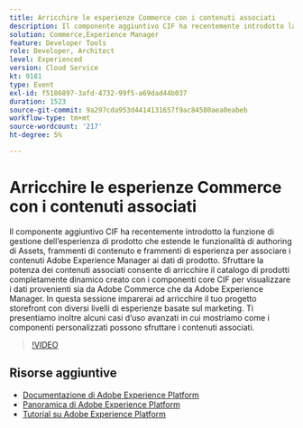 ```yaml
---
title: Arricchire le esperienze Commerce con i contenuti associati
description: Il componente aggiuntivo CIF ha recentemente introdotto la funzione di gestione dell’esperienza di prodotto che estende le funzionalità di authoring di Assets, frammenti di contenuto e frammenti di esperienza per associare i contenuti Adobe Experience Manager ai dati di prodotto. Sfruttare la potenza dei contenuti associati consente di arricchire il catalogo di prodotti completamente dinamico creato con i componenti core CIF per visualizzare i dati provenienti sia da Adobe Commerce che da Adobe Experience Manager. In questa sessione imparerai ad arricchire il tuo progetto storefront con diversi livelli di esperienze basate sul marketing. Ti presentiamo inoltre alcuni casi d’uso avanzati in cui mostriamo come i componenti personalizzati possono sfruttare i contenuti associati.
solution: Commerce,Experience Manager
feature: Developer Tools
role: Developer, Architect
level: Experienced
version: Cloud Service
kt: 9181
type: Event
exl-id: f5186897-3afd-4732-99f5-a69dad44b037
duration: 1523
source-git-commit: 9a297cda953d4414131657f9ac84580aea0eabeb
workflow-type: tm+mt
source-wordcount: '217'
ht-degree: 5%

---
```


# Arricchire le esperienze Commerce con i contenuti associati

Il componente aggiuntivo CIF ha recentemente introdotto la funzione di gestione dell’esperienza di prodotto che estende le funzionalità di authoring di Assets, frammenti di contenuto e frammenti di esperienza per associare i contenuti Adobe Experience Manager ai dati di prodotto. Sfruttare la potenza dei contenuti associati consente di arricchire il catalogo di prodotti completamente dinamico creato con i componenti core CIF per visualizzare i dati provenienti sia da Adobe Commerce che da Adobe Experience Manager. In questa sessione imparerai ad arricchire il tuo progetto storefront con diversi livelli di esperienze basate sul marketing. Ti presentiamo inoltre alcuni casi d’uso avanzati in cui mostriamo come i componenti personalizzati possono sfruttare i contenuti associati.

>[!VIDEO](https://video.tv.adobe.com/v/337772/?quality=12&learn=on&hidetitle=true)

## Risorse aggiuntive

- [Documentazione di Adobe Experience Platform](https://experienceleague.adobe.com/docs/experience-platform.html)
- [Panoramica di Adobe Experience Platform](https://experienceleague.adobe.com/docs/experience-platform/landing/home.html?lang=it)
- [Tutorial su Adobe Experience Platform](https://experienceleague.adobe.com/docs/platform-learn/tutorials/overview.html?lang=it)
